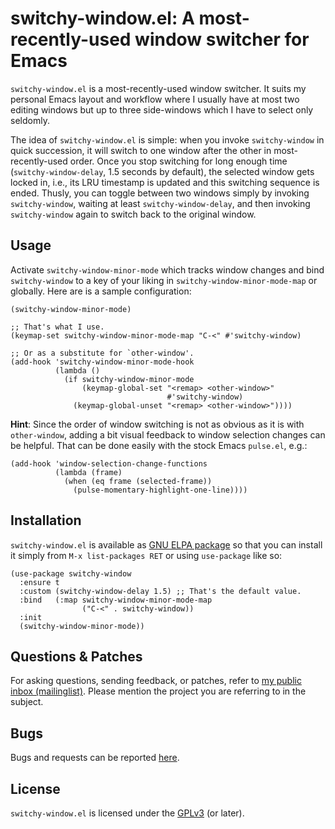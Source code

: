 # switchy-window.el: A most-recently-used window switcher for Emacs

`switchy-window.el` is a most-recently-used window switcher.  It suits my
personal Emacs layout and workflow where I usually have at most two editing
windows but up to three side-windows which I have to select only seldomly.

The idea of `switchy-window.el` is simple: when you invoke `switchy-window` in
quick succession, it will switch to one window after the other in
most-recently-used order.  Once you stop switching for long enough time
(`switchy-window-delay`, 1.5 seconds by default), the selected window gets
locked in, i.e., its LRU timestamp is updated and this switching sequence is
ended.  Thusly, you can toggle between two windows simply by invoking
`switchy-window`, waiting at least `switchy-window-delay`, and then invoking
`switchy-window` again to switch back to the original window.


## Usage

Activate `switchy-window-minor-mode` which tracks window changes and bind
`switchy-window` to a key of your liking in `switchy-window-minor-mode-map` or
globally.  Here are is a sample configuration:

```elisp
(switchy-window-minor-mode)

;; That's what I use.
(keymap-set switchy-window-minor-mode-map "C-<" #'switchy-window)

;; Or as a substitute for `other-window'.
(add-hook 'switchy-window-minor-mode-hook
          (lambda ()
            (if switchy-window-minor-mode
                (keymap-global-set "<remap> <other-window>"
                                   #'switchy-window)
              (keymap-global-unset "<remap> <other-window>"))))
```

**Hint**: Since the order of window switching is not as obvious as it is with
`other-window`, adding a bit visual feedback to window selection changes can be
helpful.  That can be done easily with the stock Emacs `pulse.el`, e.g.:

```elisp
(add-hook 'window-selection-change-functions
          (lambda (frame)
            (when (eq frame (selected-frame))
              (pulse-momentary-highlight-one-line))))
```

## Installation

`switchy-window.el` is available as [GNU ELPA
package](https://elpa.nongnu.org/nongnu/switchy-window.html) so that you can
install it simply from `M-x list-packages RET` or using `use-package` like so:

```elisp
(use-package switchy-window
  :ensure t
  :custom (switchy-window-delay 1.5) ;; That's the default value.
  :bind   (:map switchy-window-minor-mode-map
                ("C-<" . switchy-window))
  :init
  (switchy-window-minor-mode))
```

## Questions & Patches

For asking questions, sending feedback, or patches, refer to [my public inbox
(mailinglist)](https://lists.sr.ht/~tsdh/public-inbox).  Please mention the
project you are referring to in the subject.

## Bugs

Bugs and requests can be reported [here](https://todo.sr.ht/~tsdh/switchy-window).

## License

`switchy-window.el` is licensed under the
[GPLv3](https://www.gnu.org/licenses/gpl-3.0.en.html) (or later).
